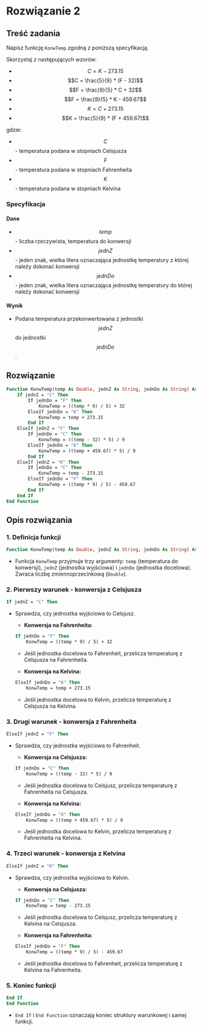 # Rozwiązanie 2

## Treść zadania

Napisz funkcję `KonwTemp` zgodną z poniższą specyfikacją.

Skorzystaj z następujących wzorów:

- $$C = K - 273.15$$
- $$C = \frac{5}{9} * (F - 32)$$
- $$F = \frac{9}{5} * C + 32$$
- $$F = \frac{9}{5} * K - 459.67$$
- $$K = C + 273.15$$
- $$K = \frac{5}{9} * (F + 459.67)$$

gdzie:

* $$C$$ - temperatura podana w stopniach Celsjusza
* $$F$$ - temperatura podana w stopniach Fahrenheita
* $$K$$ - temperatura podana w stopniach Kelvina

### Specyfikacja

#### Dane

* $$temp$$ - liczba rzeczywista, temperatura do konwersji
* $$jednZ$$ - jeden znak, wielka litera oznaczająca jednostkę temperatury z której należy dokonać konwersji
* $$jednDo$$ - jeden znak, wielka litera oznaczająca jednostkę temperatury do której należy dokonać konwersji

#### Wynik

* Podana temperatura przekonwertowana z jednostki $$jednZ$$ do jednostki $$jednDo$$.

## Rozwiązanie

```vb
Function KonwTemp(temp As Double, jednZ As String, jednDo As String) As Double
    If jednZ = "C" Then
        If jednDo = "F" Then
            KonwTemp = ((temp * 9) / 5) + 32
        ElseIf jednDo = "K" Then
            KonwTemp = temp + 273.15
        End If
    ElseIf jednZ = "F" Then
        If jednDo = "C" Then
            KonwTemp = ((temp - 32) * 5) / 9
        ElseIf jednDo = "K" Then
            KonwTemp = ((temp + 459.67) * 5) / 9
        End If
    ElseIf jednZ = "K" Then
        If jednDo = "C" Then
            KonwTemp = temp - 273.15
        ElseIf jednDo = "F" Then
            KonwTemp = ((temp * 9) / 5) - 459.67
        End If
    End If
End Function
```

## Opis rozwiązania

### 1. Definicja funkcji

```vb
Function KonwTemp(temp As Double, jednZ As String, jednDo As String) As Double
```

- Funkcja `KonwTemp` przyjmuje trzy argumenty: `temp` (temperatura do konwersji), `jednZ` (jednostka wyjściowa) i `jednDo` (jednostka docelowa). Zwraca liczbę zmiennoprzecinkową (`Double`).

### 2. Pierwszy warunek - konwersja z Celsjusza

```vb
If jednZ = "C" Then
```

- Sprawdza, czy jednostka wyjściowa to Celsjusz.

    - **Konwersja na Fahrenheita:**
    
    ```vb
    If jednDo = "F" Then
        KonwTemp = ((temp * 9) / 5) + 32
    ```

    - Jeśli jednostka docelowa to Fahrenheit, przelicza temperaturę z Celsjusza na Fahrenheita.

    - **Konwersja na Kelvina:**
    
    ```vb
    ElseIf jednDo = "K" Then
        KonwTemp = temp + 273.15
    ```

    - Jeśli jednostka docelowa to Kelvin, przelicza temperaturę z Celsjusza na Kelvina.

### 3. Drugi warunek - konwersja z Fahrenheita

```vb
ElseIf jednZ = "F" Then
```

- Sprawdza, czy jednostka wyjściowa to Fahrenheit.

    - **Konwersja na Celsjusza:**
    
    ```vb
    If jednDo = "C" Then
        KonwTemp = ((temp - 32) * 5) / 9
    ```

    - Jeśli jednostka docelowa to Celsjusz, przelicza temperaturę z Fahrenheita na Celsjusza.

    - **Konwersja na Kelvina:**
    
    ```vb
    ElseIf jednDo = "K" Then
        KonwTemp = ((temp + 459.67) * 5) / 9
    ```

    - Jeśli jednostka docelowa to Kelvin, przelicza temperaturę z Fahrenheita na Kelvina.

### 4. Trzeci warunek - konwersja z Kelvina

```vb
ElseIf jednZ = "K" Then
```

- Sprawdza, czy jednostka wyjściowa to Kelvin.

    - **Konwersja na Celsjusza:**

    ```vb
    If jednDo = "C" Then
        KonwTemp = temp - 273.15
    ```

    - Jeśli jednostka docelowa to Celsjusz, przelicza temperaturę z Kelvina na Celsjusza.

    - **Konwersja na Fahrenheita:**

    ```vb
    ElseIf jednDo = "F" Then
        KonwTemp = ((temp * 9) / 5) - 459.67
    ```

    - Jeśli jednostka docelowa to Fahrenheit, przelicza temperaturę z Kelvina na Fahrenheita.

### 5. Koniec funkcji

```vb
End If
End Function
```

- `End If` i `End Function` oznaczają koniec struktury warunkowej i samej funkcji.
